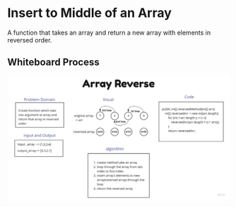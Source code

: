 # Insert to Middle of an Array

A function that takes an array and return a new array with elements in reversed order.

## Whiteboard Process

![array-reverse](/java/code_challenges/array-reverse/assets/array-reverse.jpg)

